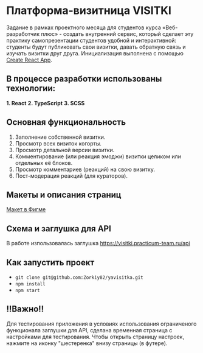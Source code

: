 # Платформа-визитница VISITKI

Задание в рамках проектного месяца для студентов курса «Веб-разработчик плюс» - создать внутренний сервис, который сделает эту практику самопрезентации студентов удобной и интерактивной: студенты будут публиковать свои визитки, давать обратную связь и изучать визитки друг друга.
Инициализация выполнена с помощью [Create React App](https://github.com/facebook/create-react-app).

## В процессе разработки использованы технологии:

__1. React__
__2. TypeScript__
__3. SCSS__

## Основная функциональность

1. Заполнение собственной визитки.
2. Просмотр всех визиток когорты.
3. Просмотр детальной версии визитки.
4. Комментирование (или реакция эмоджи) визитки целиком или отдельных её блоков.
5. Просмотр комментариев (реакций) на свою визитку.
6. Пост-модерация реакций (для кураторов).

## Макеты и описания страниц

[Макет в Фигме](https://www.figma.com/file/nKBudPP12bvNm15W486Y9R/WEB_RUS_STUD_soft_skills?node-id=36%3A4&t=uygCRuNlobmHjz43-0)

## Схема и заглушка для API

В работе изпользовалась заглушка https://visitki.practicum-team.ru/api

## Как запустить проект
- `git clone git@github.com:Zorkiy82/yavisitka.git`
- `npm install`
- `npm start`

## !!Важно!!
Для тестирования приложения в условиях использования ограниченого функционала заглушки для API, сделана временная страница с настройками для тестирования. Чтобы открыть страницу настроек, нажмите на иконку "шестеренка" внизу страницы (в футере).

